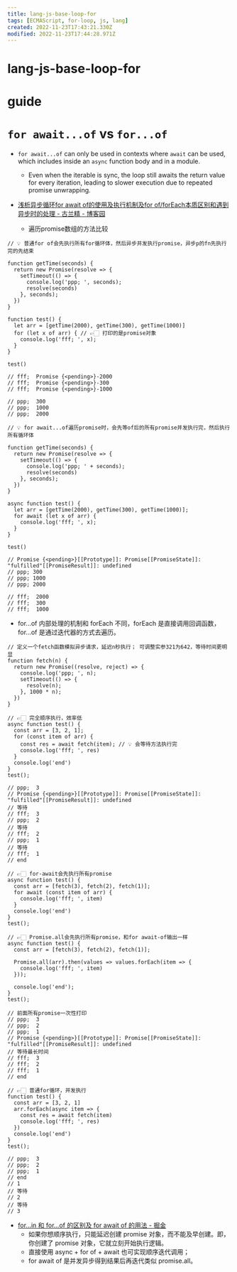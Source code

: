 ```yaml
---
title: lang-js-base-loop-for
tags: [ECMAScript, for-loop, js, lang]
created: 2022-11-23T17:43:21.330Z
modified: 2022-11-23T17:44:28.971Z
---
```


# lang-js-base-loop-for

# guide

# `for await...of` vs `for...of`

- `for await...of` can only be used in contexts where `await` can be used, which includes inside an `async` function body and in a module. 
  - Even when the iterable is sync, the loop still awaits the return value for every iteration, leading to slower execution due to repeated promise unwrapping.

- [浅析异步循环for await of的使用及执行机制及for of/forEach本质区别和遇到异步时的处理 - 古兰精 - 博客园](https://www.cnblogs.com/goloving/p/16009741.html)
  - 遍历promise数组的方法比较

```JS
// 💡 普通for of会先执行所有for循环体，然后异步并发执行promise，异步p的fn先执行完的先结束

function getTime(seconds) {
  return new Promise(resolve => {
    setTimeout(() => {
      console.log('ppp; ', seconds);
      resolve(seconds)
    }, seconds);
  })
}

function test() {
  let arr = [getTime(2000), getTime(300), getTime(1000)]
  for (let x of arr) { // 👉🏻 打印的是promise对象
    console.log('fff; ', x);
  }
}

test()

// fff;  Promise {<pending>}-2000
// fff;  Promise {<pending>}-300
// fff;  Promise {<pending>}-1000

// ppp;  300
// ppp;  1000
// ppp;  2000
```

```JS
// 💡 for await...of遍历promise时，会先等of后的所有promise并发执行完，然后执行所有循环体

function getTime(seconds) {
  return new Promise(resolve => {
    setTimeout(() => {
      console.log('ppp; ' + seconds);
      resolve(seconds)
    }, seconds);
  })
}

async function test() {
  let arr = [getTime(2000), getTime(300), getTime(1000)];
  for await (let x of arr) {
    console.log('fff; ', x);
  }
}

test()

// Promise {<pending>}[[Prototype]]: Promise[[PromiseState]]: "fulfilled"[[PromiseResult]]: undefined
// ppp; 300
// ppp; 1000
// ppp; 2000

// fff;  2000
// fff;  300
// fff;  1000
```

- for...of 内部处理的机制和 forEach 不同，forEach 是直接调用回调函数，for...of 是通过迭代器的方式去遍历。

```JS
// 定义一个fetch函数模拟异步请求，延迟n秒执行； 可调整实参321为642，等待时间更明显
function fetch(n) {
  return new Promise((resolve, reject) => {
    console.log('ppp; ', n);
    setTimeout(() => {
      resolve(n);
    }, 1000 * n);
  })
}

// 👉🏻 完全顺序执行，效率低
async function test() {
  const arr = [3, 2, 1];
  for (const item of arr) {
    const res = await fetch(item); // 💡 会等待方法执行完
    console.log('fff; ', res)
  }
  console.log('end')
}
test();

// ppp;  3
// Promise {<pending>}[[Prototype]]: Promise[[PromiseState]]: "fulfilled"[[PromiseResult]]: undefined
// 等待
// fff;  3
// ppp;  2
// 等待
// fff;  2
// ppp;  1
// 等待
// fff;  1
// end

// 👉🏻 for-await会先执行所有promise
async function test() {
  const arr = [fetch(3), fetch(2), fetch(1)];
  for await (const item of arr) {
    console.log('fff; ', item)
  }
  console.log('end')
}
test();

// 👉🏻 Promise.all会先执行所有promise，和for await-of输出一样
async function test() {
  const arr = [fetch(3), fetch(2), fetch(1)];

  Promise.all(arr).then(values => values.forEach(item => {
    console.log('fff; ', item)
  }));

  console.log('end');
}
test();

// 前面所有promise一次性打印
// ppp;  3
// ppp;  2
// ppp;  1
// Promise {<pending>}[[Prototype]]: Promise[[PromiseState]]: "fulfilled"[[PromiseResult]]: undefined
// 等待最长时间
// fff;  3
// fff;  2
// fff;  1
// end

// 👉🏻 普通for循环，并发执行
function test() {
  const arr = [3, 2, 1]
  arr.forEach(async item => {
    const res = await fetch(item)
    console.log('fff; ', res)
  })
  console.log('end')
}
test();

// ppp;  3
// ppp;  2
// ppp;  1
// end
// 1
// 等待
// 2
// 等待
// 3
```

- [for...in 和 for...of 的区别及 for await of 的用法 - 掘金](https://juejin.cn/post/7094210110578229261)
  - 如果你想顺序执行，只能延迟创建 promise 对象，而不能及早创建。即，你创建了 promise 对象，它就立刻开始执行逻辑。
  - 直接使用 async + for of + await 也可实现顺序迭代调用；
  - for await of 是并发异步得到结果后再迭代类似 promise.all。
